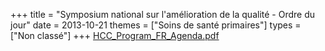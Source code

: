 +++
title = "Symposium national sur l'amélioration de la qualité - Ordre du jour"
date = 2013-10-21
themes = ["Soins de santé primaires"]
types = ["Non classé"]
+++
[HCC_Program_FR_Agenda.pdf](/files/HCC_Program_FR_Agenda.pdf)
